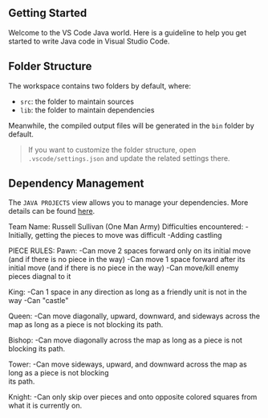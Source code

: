 ## Getting Started

Welcome to the VS Code Java world. Here is a guideline to help you get started to write Java code in Visual Studio Code.

## Folder Structure

The workspace contains two folders by default, where:

- `src`: the folder to maintain sources
- `lib`: the folder to maintain dependencies

Meanwhile, the compiled output files will be generated in the `bin` folder by default.

> If you want to customize the folder structure, open `.vscode/settings.json` and update the related settings there.

## Dependency Management

The `JAVA PROJECTS` view allows you to manage your dependencies. More details can be found [here](https://github.com/microsoft/vscode-java-dependency#manage-dependencies).

Team Name: Russell Sullivan (One Man Army)
  Difficulties encountered:
    -Initially, getting the pieces to move was difficult
    -Adding castling
    
    

PIECE RULES:
Pawn:
  -Can move 2 spaces forward only on its initial move (and if there is no piece in the way)
  -Can move 1 space forward after its initial move (and if there is no piece in the way)
  -Can move/kill enemy pieces diagnal to it
  
King:
  -Can 1 space in any direction as long as a friendly unit is not in the way
  -Can "castle"

Queen:
  -Can move diagonally, upward, downward, and sideways across the map as long as a piece
    is not blocking its path.

Bishop:
  -Can move diagonally across the map as long as a piece is not blocking its path.

Tower:
  -Can move sideways, upward, and downward across the map as long as a piece is not blocking   
    its path.

Knight:
  -Can only skip over pieces and onto opposite colored squares from what it is currently on.
